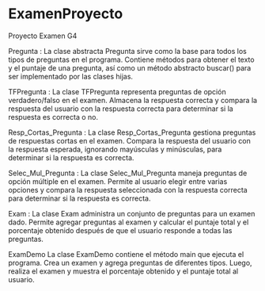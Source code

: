 # ExamenProyecto
Proyecto Examen G4

Pregunta :
La clase abstracta Pregunta sirve como la base para todos los tipos de preguntas en el programa. Contiene métodos para obtener el texto y el puntaje de una pregunta, así como un método abstracto buscar() para ser implementado por las clases hijas.

TFPregunta :
La clase TFPregunta representa preguntas de opción verdadero/falso en el examen. Almacena la respuesta correcta y compara la respuesta del usuario con la respuesta correcta para determinar si la respuesta es correcta o no.

Resp_Cortas_Pregunta :
La clase Resp_Cortas_Pregunta gestiona preguntas de respuestas cortas en el examen. Compara la respuesta del usuario con la respuesta esperada, ignorando mayúsculas y minúsculas, para determinar si la respuesta es correcta.

Selec_Mul_Pregunta :
La clase Selec_Mul_Pregunta maneja preguntas de opción múltiple en el examen. Permite al usuario elegir entre varias opciones y compara la respuesta seleccionada con la respuesta correcta para determinar si la respuesta es correcta.

Exam :
La clase Exam administra un conjunto de preguntas para un examen dado. Permite agregar preguntas al examen y calcular el puntaje total y el porcentaje obtenido después de que el usuario responde a todas las preguntas.

ExamDemo
La clase ExamDemo contiene el método main que ejecuta el programa. Crea un examen y agrega preguntas de diferentes tipos. Luego, realiza el examen y muestra el porcentaje obtenido y el puntaje total al usuario.
